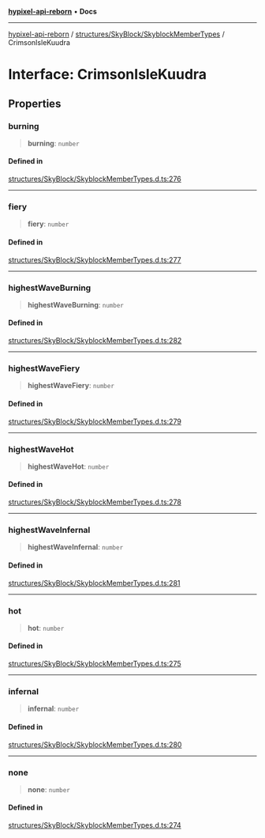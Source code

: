[**hypixel-api-reborn**](../../../../README.md) • **Docs**

***

[hypixel-api-reborn](../../../../modules.md) / [structures/SkyBlock/SkyblockMemberTypes](../README.md) / CrimsonIsleKuudra

# Interface: CrimsonIsleKuudra

## Properties

### burning

> **burning**: `number`

#### Defined in

[structures/SkyBlock/SkyblockMemberTypes.d.ts:276](https://github.com/Kathund/REBORN-docs-TEST/blob/226e7f6a62bb6bca87ef0828ac84e9098d59f860/src/structures/SkyBlock/SkyblockMemberTypes.d.ts#L276)

***

### fiery

> **fiery**: `number`

#### Defined in

[structures/SkyBlock/SkyblockMemberTypes.d.ts:277](https://github.com/Kathund/REBORN-docs-TEST/blob/226e7f6a62bb6bca87ef0828ac84e9098d59f860/src/structures/SkyBlock/SkyblockMemberTypes.d.ts#L277)

***

### highestWaveBurning

> **highestWaveBurning**: `number`

#### Defined in

[structures/SkyBlock/SkyblockMemberTypes.d.ts:282](https://github.com/Kathund/REBORN-docs-TEST/blob/226e7f6a62bb6bca87ef0828ac84e9098d59f860/src/structures/SkyBlock/SkyblockMemberTypes.d.ts#L282)

***

### highestWaveFiery

> **highestWaveFiery**: `number`

#### Defined in

[structures/SkyBlock/SkyblockMemberTypes.d.ts:279](https://github.com/Kathund/REBORN-docs-TEST/blob/226e7f6a62bb6bca87ef0828ac84e9098d59f860/src/structures/SkyBlock/SkyblockMemberTypes.d.ts#L279)

***

### highestWaveHot

> **highestWaveHot**: `number`

#### Defined in

[structures/SkyBlock/SkyblockMemberTypes.d.ts:278](https://github.com/Kathund/REBORN-docs-TEST/blob/226e7f6a62bb6bca87ef0828ac84e9098d59f860/src/structures/SkyBlock/SkyblockMemberTypes.d.ts#L278)

***

### highestWaveInfernal

> **highestWaveInfernal**: `number`

#### Defined in

[structures/SkyBlock/SkyblockMemberTypes.d.ts:281](https://github.com/Kathund/REBORN-docs-TEST/blob/226e7f6a62bb6bca87ef0828ac84e9098d59f860/src/structures/SkyBlock/SkyblockMemberTypes.d.ts#L281)

***

### hot

> **hot**: `number`

#### Defined in

[structures/SkyBlock/SkyblockMemberTypes.d.ts:275](https://github.com/Kathund/REBORN-docs-TEST/blob/226e7f6a62bb6bca87ef0828ac84e9098d59f860/src/structures/SkyBlock/SkyblockMemberTypes.d.ts#L275)

***

### infernal

> **infernal**: `number`

#### Defined in

[structures/SkyBlock/SkyblockMemberTypes.d.ts:280](https://github.com/Kathund/REBORN-docs-TEST/blob/226e7f6a62bb6bca87ef0828ac84e9098d59f860/src/structures/SkyBlock/SkyblockMemberTypes.d.ts#L280)

***

### none

> **none**: `number`

#### Defined in

[structures/SkyBlock/SkyblockMemberTypes.d.ts:274](https://github.com/Kathund/REBORN-docs-TEST/blob/226e7f6a62bb6bca87ef0828ac84e9098d59f860/src/structures/SkyBlock/SkyblockMemberTypes.d.ts#L274)

